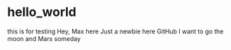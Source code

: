 # hello_world
this is for testing
Hey, Max here
Just a newbie here GitHub
I want to go the moon and Mars someday
